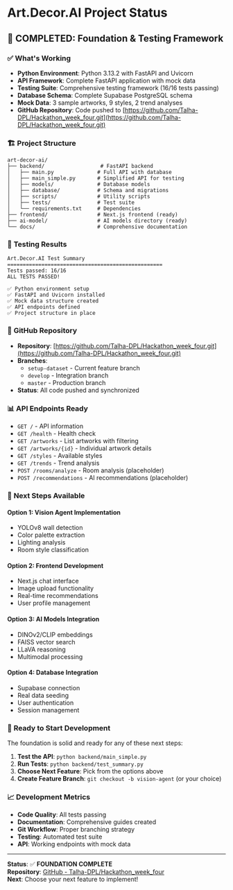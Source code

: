 # Art.Decor.AI Project Status

## 🎉 **COMPLETED: Foundation & Testing Framework**

### ✅ **What's Working**
- **Python Environment**: Python 3.13.2 with FastAPI and Uvicorn
- **API Framework**: Complete FastAPI application with mock data
- **Testing Suite**: Comprehensive testing framework (16/16 tests passing)
- **Database Schema**: Complete Supabase PostgreSQL schema
- **Mock Data**: 3 sample artworks, 9 styles, 2 trend analyses
- **GitHub Repository**: Code pushed to [https://github.com/Talha-DPL/Hackathon_week_four.git](https://github.com/Talha-DPL/Hackathon_week_four.git)

### 🏗️ **Project Structure**
```
art-decor-ai/
├── backend/                  # FastAPI backend
│   ├── main.py              # Full API with database
│   ├── main_simple.py       # Simplified API for testing
│   ├── models/              # Database models
│   ├── database/            # Schema and migrations
│   ├── scripts/             # Utility scripts
│   ├── tests/               # Test suite
│   └── requirements.txt     # Dependencies
├── frontend/                # Next.js frontend (ready)
├── ai-model/                # AI models directory (ready)
└── docs/                    # Comprehensive documentation
```

### 🧪 **Testing Results**
```
Art.Decor.AI Test Summary
==================================================
Tests passed: 16/16
ALL TESTS PASSED!

✅ Python environment setup
✅ FastAPI and Uvicorn installed  
✅ Mock data structure created
✅ API endpoints defined
✅ Project structure in place
```

### 🔗 **GitHub Repository**
- **Repository**: [https://github.com/Talha-DPL/Hackathon_week_four.git](https://github.com/Talha-DPL/Hackathon_week_four.git)
- **Branches**: 
  - `setup-dataset` - Current feature branch
  - `develop` - Integration branch
  - `master` - Production branch
- **Status**: All code pushed and synchronized

### 📊 **API Endpoints Ready**
- `GET /` - API information
- `GET /health` - Health check
- `GET /artworks` - List artworks with filtering
- `GET /artworks/{id}` - Individual artwork details
- `GET /styles` - Available styles
- `GET /trends` - Trend analysis
- `POST /rooms/analyze` - Room analysis (placeholder)
- `POST /recommendations` - AI recommendations (placeholder)

### 🎯 **Next Steps Available**

#### **Option 1: Vision Agent Implementation**
- YOLOv8 wall detection
- Color palette extraction
- Lighting analysis
- Room style classification

#### **Option 2: Frontend Development**
- Next.js chat interface
- Image upload functionality
- Real-time recommendations
- User profile management

#### **Option 3: AI Models Integration**
- DINOv2/CLIP embeddings
- FAISS vector search
- LLaVA reasoning
- Multimodal processing

#### **Option 4: Database Integration**
- Supabase connection
- Real data seeding
- User authentication
- Session management

### 🚀 **Ready to Start Development**

The foundation is solid and ready for any of these next steps:

1. **Test the API**: `python backend/main_simple.py`
2. **Run Tests**: `python backend/test_summary.py`
3. **Choose Next Feature**: Pick from the options above
4. **Create Feature Branch**: `git checkout -b vision-agent` (or your choice)

### 📈 **Development Metrics**
- **Code Quality**: All tests passing
- **Documentation**: Comprehensive guides created
- **Git Workflow**: Proper branching strategy
- **Testing**: Automated test suite
- **API**: Working endpoints with mock data

---

**Status**: ✅ **FOUNDATION COMPLETE**  
**Repository**: [GitHub - Talha-DPL/Hackathon_week_four](https://github.com/Talha-DPL/Hackathon_week_four.git)  
**Next**: Choose your next feature to implement!
